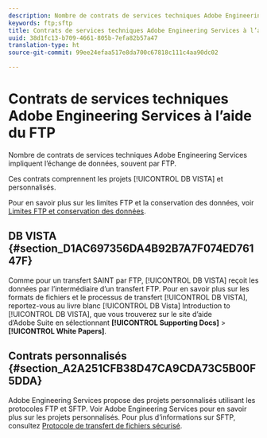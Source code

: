 ```yaml
---
description: Nombre de contrats de services techniques Adobe Engineering Services impliquent l’échange de données, souvent par FTP.
keywords: ftp;sftp
title: Contrats de services techniques Adobe Engineering Services à l’aide du FTP
uuid: 38d1fc13-b709-4661-805b-7efa82b57a47
translation-type: ht
source-git-commit: 99ee24efaa517e8da700c67818c111c4aa90dc02

---
```



# Contrats de services techniques Adobe Engineering Services à l’aide du FTP

Nombre de contrats de services techniques Adobe Engineering Services impliquent l’échange de données, souvent par FTP.

Ces contrats comprennent les projets [!UICONTROL DB VISTA] et personnalisés.

Pour en savoir plus sur les limites FTP et la conservation des données, voir [Limites FTP et conservation des données](/help/export/ftp-and-sftp/ftp-limits.md).

## DB VISTA {#section_D1AC697356DA4B92B7A7F074ED76147F}

Comme pour un transfert SAINT par FTP, [!UICONTROL DB VISTA] reçoit les données par l’intermédiaire d’un transfert FTP. Pour en savoir plus sur les formats de fichiers et le processus de transfert [!UICONTROL DB VISTA], reportez-vous au livre blanc [!UICONTROL DB Vista] Introduction to [!UICONTROL DB VISTA], que vous trouverez sur le site d’aide d’Adobe Suite en sélectionnant **[!UICONTROL Supporting Docs]** > **[!UICONTROL White Papers]**.

## Contrats personnalisés {#section_A2A251CFB38D47CA9CDA73C5B00F5DDA}

Adobe Engineering Services propose des projets personnalisés utilisant les protocoles FTP et SFTP. Voir Adobe Engineering Services pour en savoir plus sur les projets personnalisés. Pour plus d’informations sur SFTP, consultez [Protocole de transfert de fichiers sécurisé](/help/export/ftp-and-sftp/c-sftp/ftp-sftp.md).
